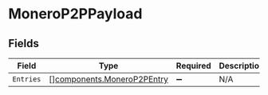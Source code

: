 # MoneroP2PPayload


## Fields

| Field                                                                    | Type                                                                     | Required                                                                 | Description                                                              |
| ------------------------------------------------------------------------ | ------------------------------------------------------------------------ | ------------------------------------------------------------------------ | ------------------------------------------------------------------------ |
| `Entries`                                                                | [][components.MoneroP2PEntry](../../models/components/monerop2pentry.md) | :heavy_minus_sign:                                                       | N/A                                                                      |